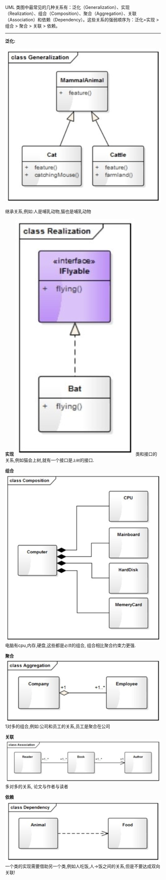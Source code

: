 UML 类图中最常见的几种关系有：泛化（Generalization）、实现（Realization）、组合（Composition）、聚合（Aggregation）、关联（Association）和依赖（Dependency）。这些关系的强弱顺序为：泛化=实现 > 组合 > 聚合 > 关联 > 依赖。

-----

**泛化:**

![](img/WeChatee5d8e343c2a683e73cce48c6a9363b1.png)

继承关系,例如:人是哺乳动物,猫也是哺乳动物

**实现**
![](img/WeChat44c3fadbd538d481934a631ebf638d48.png)
类和接口的关系,例如猫会上树,就有一个接口是`上树`的接口. 

**组合**
![](img/WeChat1ea3f05c4968c7898f7d3a37d269cae1.png)
电脑有cpu,内存,硬盘,这些都是`必须`的组合, 组合相比聚合约束力更强.

**聚合**
![](img/WeChat9f4856aeaf0feb2f433f6f1a60378da9.png)
1对多的组合,例如:公司和员工的关系,员工是聚合在公司

**关联**
![](img/WeChat72ac62810557ff2a3a90d5de8b93b7a2.png)
多对多的关系, 论文与作者与读者

**依赖**
![](img/WeChat36aefc42bf53227d6886cf5afb356d5a.png)
一个类的实现需要借助另一个类,例如人吃饭,人->饭之间的关系,但是不要达成双向关联!



